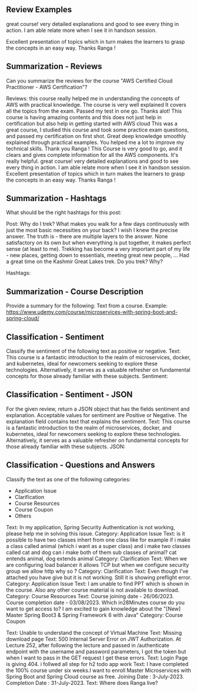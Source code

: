 ## Review Examples

great course! very detailed explanations and good to see every thing in action. I am able relate more when I see it in handson session.

Excellent presentation of topics which in turn makes the learners to grasp the concepts in an easy way. Thanks Ranga !

## Summarization - Reviews

Can you summarize the reviews for the course "AWS Certified Cloud Practitioner - AWS Certification"?

Reviews:
this course really helped me in understanding the concepts of AWS with practical knowledge. The course is very well explained It covers all the topics from the exam. Passed my test in one go. Thanks alot!
This course is having amazing contents and this does not just help in certification but also help in getting started with AWS cloud
This was a great course, I studied this course and took some practice exam questions, and passed my certification on first shot.
Great deep knowledge smoothly explained through practical examples. You helped me a lot to improve my technical skills. Thank you Ranga !
This Course is very good to go, and it clears and gives complete information for all the AWS components. It's really helpful.
great course! very detailed explanations and good to see every thing in action. I am able relate more when I see it in handson session.
Excellent presentation of topics which in turn makes the learners to grasp the concepts in an easy way. Thanks Ranga !

## Summarization - Hashtags

What should be the right hashtags for this post:

Post:
Why do I trek? What makes you walk for a few days continuously with just the most basic necessities on your back? I wish I knew the precise answer.
The truth is - there are multiple layers to the answer. 
None satisfactory on its own but when everything is put together, it makes perfect sense (at least to me).
Trekking has become a very important part of my life - new places, getting down to essentials, meeting great new people, ... 
Had a great time on the Kashmir Great Lakes trek.
Do you trek? Why?

Hashtags: 

## Summarization - Course Description

Provide a summary for the following:
Text from a course. Example: https://www.udemy.com/course/microservices-with-spring-boot-and-spring-cloud/

## Classification - Sentiment

Classify the sentiment of the following text as positive or negative.
Text: This course is a fantastic introduction to the realm of microservices, docker, and kubernetes, ideal for newcomers seeking to explore these technologies. Alternatively, it serves as a valuable refresher on fundamental concepts for those already familiar with these subjects.
Sentiment:

## Classification - Sentiment - JSON

For the given review, return a JSON object that has the fields sentiment and explanation. Acceptable values for sentiment are Positive or Negative. The explanation field contains text that explains the sentiment.
Text: This course is a fantastic introduction to the realm of microservices, docker, and kubernetes, ideal for newcomers seeking to explore these technologies. Alternatively, it serves as a valuable refresher on fundamental concepts for those already familiar with these subjects.
JSON:

## Classification - Questions and Answers

Classify the text as one of the following categories:
- Application Issue
- Clarification
- Course Resources
- Course Coupon
- Others

Text: In my application, Spring Security Authentication is not working, please help me in solving this issue.
Category: Application Issue
Text: is it possible to have two classes inhert from one class like for example if i make a class called animal (which i want as a super class) and i make two classes called cat and dog can i make both of them sub classes of animal? cat entends animal, dog extends animal
Category: Clarification
Text: When we are configuring load balancer it allows TCP but when we configure security group we allow http why so ?
Category: Clarification
Text: Even though I've attached you have give but it is not working. Still it is showing preflight error.
Category: Application Issue
Text: I am unable to find PPT which is shown in the course. Also any other course material is not available to download. 
Category: Course Resources
Text: Course joining date - 26/06/2023. Course completion date - 03/08/2023. Which in28Minutes course do you want to get access to? I am excited to gain knowledge about the "[New] Master Spring Boot3 & Spring Framework 6 with Java"
Category: Course Coupon

Text: Unable to understand the concept of Virtual Machine
Text: Missing download page
Text: 500 Internal Server Error on JWT Authorization. At Lecture 252, after following the lecture and passed in /authenticate endpoint with the username and password parameters, I got the token but when I want to pass in the GET request I get these errors.
Text: Login Page is giving 404. i follwed all step for h2 todo app work
Text: I have completed the 100% course under six weeks.I want to enroll Master Microservices with Spring Boot and Spring Cloud course as free. Joining Date : 3-July-2023. Completion Date : 31-July-2023.
Text: Where does Ranga live?